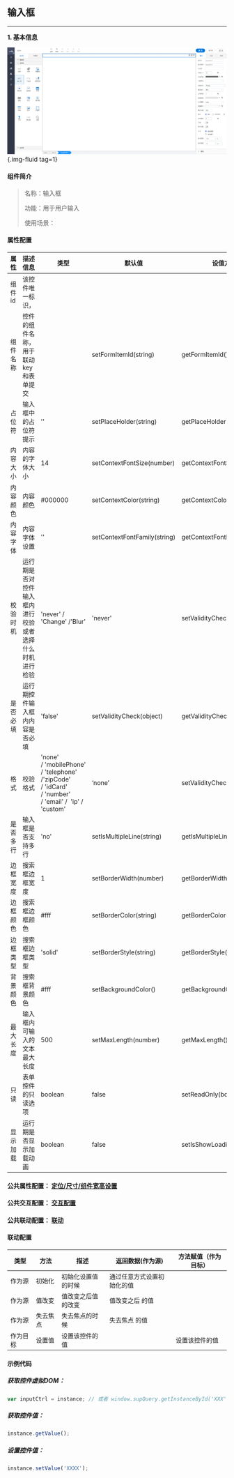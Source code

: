 <h2>输入框</h2>

---

**1\. 基本信息**

![输入框](../../assets/img/InputCtrl.png "输入框"){.img-fluid tag=1}

#### **组件简介**

> 名称：输入框
>
> 功能：用于用户输入
>
> 使用场景：

#### **属性配置**

| 属性     | 描述信息                                                 | 类型                                                                                                | 默认值                         | 设值方法                         | 取值方法                        |
| -------- | -------------------------------------------------------- | --------------------------------------------------------------------------------------------------- | ------------------------------ | -------------------------------- | ------------------------------- |
| 组件id   | 该控件唯一标识，                                         |                                                                                                     |                                |                                  |
| 组件名称 | 控件的组件名称，用于联动key和表单提交                    |                                                                                                     | setFormItemId\(string\)        | getFormItemId\(\)                |
| 占位符   | 输入框中的占位符提示                                     | ''                                                                                                  | setPlaceHolder\(string\)       | getPlaceHolder\(\)               |
| 内容大小 | 内容的字体大小                                           | 14                                                                                                  | setContextFontSize\(number\)   | getContextFontSize\(number\)     |
| 内容颜色 | 内容颜色                                                 | \#000000                                                                                            | setContextColor\(string\)      | getContextColor\(\)              |
| 内容字体 | 内容字体设置                                             | ''                                                                                                  | setContextFontFamily\(string\) | getContextFontFamily\(\)         |
| 校验时机 | 运行期是否对控件输入框内进行校验或者选择什么时机进行检验 | 'never' / 'Change' /'Blur'                                                                          | 'never'                        | setValidityCheck\(object\)       | getValidityCheck\(\).checkTime  |
| 是否必填 | 运行期控件输入框内内容是否必填                           | 'false'                                                                                             | setValidityCheck\(object\)     | getValidityCheck\(\)\.isRequired |
| 格式     | 校验格式                                                 | 'none' / 'mobilePhone' / 'telephone' /'zipCode' / 'idCard' / 'number' / 'email' /  'ip' /  'custom' | ‘none’                         | setValidityCheck\(object\)       | getValidityCheck\(\)\.customReg |
| 是否多行 | 输入框是否支持多行                                       | 'no'                                                                                                | setIsMultipleLine\(string\)    | getIsMultipleLine\(\)            |
| 边框宽度 | 搜索框边框宽度                                           | 1                                                                                                   | setBorderWidth\(number\)       | getBorderWidth\(\)               |
| 边框颜色 | 搜索框边框颜色                                           | \#fff                                                                                               | setBorderColor\(string\)       | getBorderColor\(\)               |
| 边框类型 | 搜索框边框类型                                           | 'solid'                                                                                             | setBorderStyle\(string\)       | getBorderStyle\(\)               |
| 背景颜色 | 搜索框背景颜色                                           | \#fff                                                                                               | setBackgroundColor\(\)         | getBackgroundColor\(\)           |
| 最大长度 | 输入框内可输入的文本最大长度                             | 500                                                                                                 | setMaxLength\(number\)         | getMaxLength\(\)                 |
| 只读     | 表单控件的只读选项                                       | boolean                                                                                             | false                          | setReadOnly\(boolean\)           | getReadOnly\(\)                 |
| 显示加载 | 运行期是否显示加载动画                                   | boolean                                                                                             | false                          | setIsShowLoading\(boolean\)      | getIsShowLoading\(\)            |

#### **公共属性配置**： [定位/尺寸/组件宽高设置](../../../CommonIntro/commonProp.md)

#### **公共交互配置**： [交互配置](../../../CommonIntro/action.md)

#### **公共联动配置**： [联动](../../../CommonIntro/link.md)

#### **联动配置**

| 类型     | 方法     | 描述               | 返回数据\(作为源\)         | 方法赋值（作为目标） |
| -------- | -------- | ------------------ | -------------------------- | -------------------- |
| 作为源   | 初始化   | 初始化设置值的时候 | 通过任意方式设置初始化的值 |                      |
| 作为源   | 值改变   | 值改变之后值的改变 | 值改变之后 的值            |                      |
| 作为源   | 失去焦点 | 失去焦点的时候     | 失去焦点 的值              |                      |
| 作为目标 | 设置值   | 设置该控件的值     |                            | 设置该控件的值       |


#### **示例代码**

##### 获取控件虚拟DOM：
```javascript
var inputCtrl = instance; // 或者 window.supQuery.getInstanceById('XXX')

```

##### 获取控件值：
```javascript
instance.getValue();

```

##### 设置控件值：
```javascript
instance.setValue('XXXX');

```

